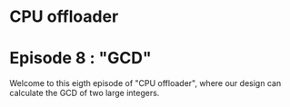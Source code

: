 # CPU offloader
# Episode 8 : "GCD"

Welcome to this eigth episode of "CPU offloader", where our design
can calculate the GCD of two large integers.


